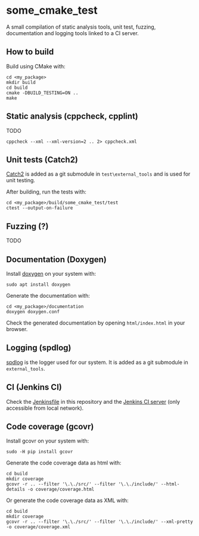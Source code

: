 # some_cmake_test

A small compilation of static analysis tools, unit test, fuzzing, documentation and logging tools linked to a CI server.

## How to build

Build using CMake with:
```
cd <my_package>
mkdir build
cd build
cmake -DBUILD_TESTING=ON ..
make
```

## Static analysis (cppcheck, cpplint)

TODO
```
cppcheck --xml --xml-version=2 .. 2> cppcheck.xml
```

## Unit tests (Catch2)

[Catch2](https://github.com/catchorg/Catch2) is added as a git submodule in `test\external_tools` and is used for unit testing.

After building, run the tests with:
```
cd <my_package>/build/some_cmake_test/test
ctest --output-on-failure
```

## Fuzzing (?)

TODO

## Documentation (Doxygen)

Install [doxygen](http://www.doxygen.nl/) on your system with:
```
sudo apt install doxygen
```

Generate the documentation with:
```
cd <my_package>/documentation
doxygen doxygen.conf
```

Check the generated documentation by opening `html/index.html` in your browser.

## Logging (spdlog)

[spdlog](https://github.com/gabime/spdlog) is the logger used for our system. It is added as a git submodule in `external_tools`.

## CI (Jenkins CI)

Check the [Jenkinsfile](Jenkinsfile) in this repository and the [Jenkins CI server](http://hopermf-desktop.local:8080/job/cmake_package_pipeline/) (only accessible from local network).

## Code coverage (gcovr)

Install gcovr on your system with:
```
sudo -H pip install gcovr
```

Generate the code coverage data as html with:
```
cd build
mkdir coverage
gcovr -r .. --filter '\.\./src/' --filter '\.\./include/' --html-details -o coverage/coverage.html 
```

Or generate the code coverage data as XML with:
```
cd build
mkdir coverage
gcovr -r .. --filter '\.\./src/' --filter '\.\./include/' --xml-pretty -o coverage/coverage.xml 
```
